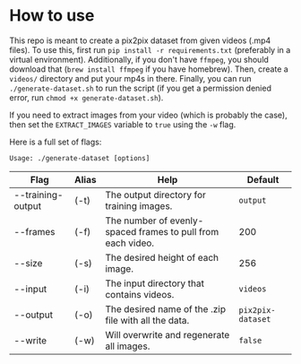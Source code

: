 # How to use

This repo is meant to create a pix2pix dataset from given videos (.mp4 files).
To use this, first run `pip install -r requirements.txt` (preferably in a virtual environment).
Additionally, if you don't have `ffmpeg`, you should download that (`brew install ffmpeg` if you have homebrew).
Then, create a `videos/` directory and put your mp4s in there.
Finally, you can run `./generate-dataset.sh` to run the script (if you get a permission denied error,
run `chmod +x generate-dataset.sh`).

If you need to extract images from your video (which is probably the case), then set the
`EXTRACT_IMAGES` variable to `true` using the `-w` flag.

Here is a full set of flags:

```Usage: ./generate-dataset [options]```

|Flag | Alias | Help | Default|
|-----|-------|------|--------|
|--training-output | (-t) | The output directory for training images. | `output`|
|--frames          | (-f) | The number of evenly-spaced frames to pull from each video. | 200|
|--size            | (-s) | The desired height of each image. | 256|
|--input           | (-i) | The input directory that contains videos. | `videos`|
|--output          | (-o) | The desired name of the .zip file with all the data. | `pix2pix-dataset`|
|--write           | (-w) | Will overwrite and regenerate all images. | `false`|
